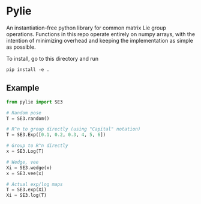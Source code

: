 # Pylie
An instantiation-free python library for common matrix Lie group operations. Functions in this repo operate entirely on numpy arrays, with the intention of minimizing overhead and keeping the implementation as simple as possible.

To install, go to this directory and run

    pip install -e .

## Example 

```python
from pylie import SE3 

# Random pose
T = SE3.random()

# R^n to group directly (using "Capital" notation)
T = SE3.Exp([0.1, 0.2, 0.3, 4, 5, 6])

# Group to R^n directly
x = SE3.Log(T)

# Wedge, vee
Xi = SE3.wedge(x)
x = SE3.vee(x)

# Actual exp/log maps 
T = SE3.exp(Xi)
Xi = SE3.log(T)

```